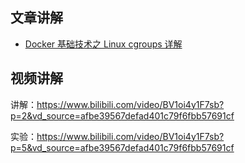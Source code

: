 ## 文章讲解
- [Docker 基础技术之 Linux cgroups 详解](https://mp.weixin.qq.com/s/bSmYy4EqoVY0msgSB1ZN5w)

## 视频讲解
讲解：https://www.bilibili.com/video/BV1oi4y1F7sb?p=2&vd_source=afbe39567defad401c79f6fbb57691cf

实验：https://www.bilibili.com/video/BV1oi4y1F7sb?p=5&vd_source=afbe39567defad401c79f6fbb57691cf
